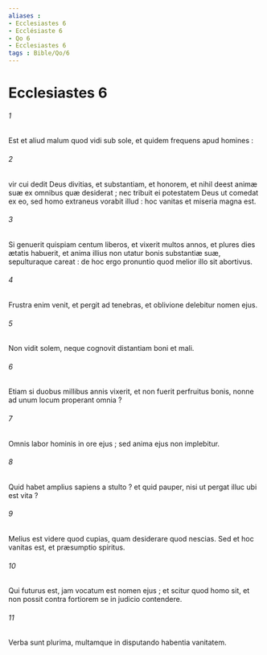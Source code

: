 ```yaml
---
aliases : 
- Ecclesiastes 6
- Ecclésiaste 6
- Qo 6
- Ecclesiastes 6
tags : Bible/Qo/6
---
```


# Ecclesiastes 6

###### 1
Est et aliud malum quod vidi sub sole, et quidem frequens apud homines :
###### 2
vir cui dedit Deus divitias, et substantiam, et honorem, et nihil deest animæ suæ ex omnibus quæ desiderat ; nec tribuit ei potestatem Deus ut comedat ex eo, sed homo extraneus vorabit illud : hoc vanitas et miseria magna est.
###### 3
Si genuerit quispiam centum liberos, et vixerit multos annos, et plures dies ætatis habuerit, et anima illius non utatur bonis substantiæ suæ, sepulturaque careat : de hoc ergo pronuntio quod melior illo sit abortivus.
###### 4
Frustra enim venit, et pergit ad tenebras, et oblivione delebitur nomen ejus.
###### 5
Non vidit solem, neque cognovit distantiam boni et mali.
###### 6
Etiam si duobus millibus annis vixerit, et non fuerit perfruitus bonis, nonne ad unum locum properant omnia ?
###### 7
Omnis labor hominis in ore ejus ; sed anima ejus non implebitur.
###### 8
Quid habet amplius sapiens a stulto ? et quid pauper, nisi ut pergat illuc ubi est vita ?
###### 9
Melius est videre quod cupias, quam desiderare quod nescias. Sed et hoc vanitas est, et præsumptio spiritus.
###### 10
Qui futurus est, jam vocatum est nomen ejus ; et scitur quod homo sit, et non possit contra fortiorem se in judicio contendere.
###### 11
Verba sunt plurima, multamque in disputando habentia vanitatem.
